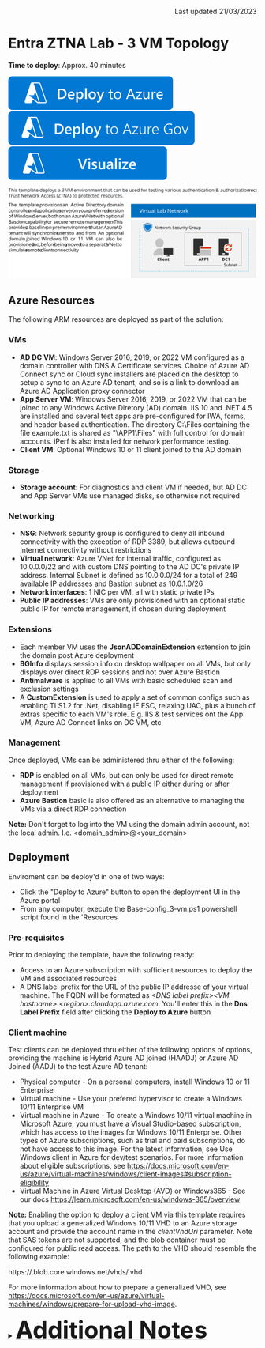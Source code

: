 <p dir='rtl' align='right'>Last updated 21/03/2023</p>

# Entra ZTNA Lab - 3 VM Topology                                                                                                       

**Time to deploy**: Approx. 40 minutes

<a href="https://portal.azure.com/#create/Microsoft.Template/uri/https%3A%2F%2Fraw.githubusercontent.com%2FRainier-MSFT%2FEntra_ZTNA_Lab%2Fmain%2FBase-config_3-vm%2Fazuredeploy.json" target="_blank">
<img src="images/deploytoazure.svg"/>
</a>
<a href="https://portal.azure.us/#create/Microsoft.Template/uri/https%3A%2F%2Fraw.githubusercontent.com%2FRainier-MSFT%2FEntra_ZTNA_Lab%2Fmain%2FBase-config_3-vm%2Fazuredeploy.json" target="_blank">
<img src="images/deploytoazuregov.svg"/>
<a/>
<a href="http://armviz.io/#/?load=https%3A%2F%2Fraw.githubusercontent.com%2FRainier-MSFT%2FEntra_ZTNA_Lab%2Fmain%2FBase-config_3-vm%2Fazuredeploy.json" target="_blank">
<img src="images/visualizebutton.svg"/>
</a><p>

<a><img src="images/ready3.svg"/></a>
## Azure Resources
The following ARM resources are deployed as part of the solution:

### VMs
+ **AD DC VM**: Windows Server 2016, 2019, or 2022 VM configured as a domain controller with DNS & Certificate services. Choice of Azure AD Connect sync or Cloud sync installers are placed on the desktop to setup a sync to an Azure AD tenant, and so is a link to download an Azure AD Application proxy connector
+ **App Server VM**: Windows Server 2016, 2019, or 2022 VM that can be joined to any Windows Active Diretory (AD) domain. IIS 10 and .NET 4.5 are installed and several test apps are pre-configured for IWA, forms, and header based authentication. The directory C:\Files containing the file example.txt is shared as "\\APP1\Files" with full control for domain accounts. iPerf is also installed for network performance testing.
+ **Client VM**: Optional Windows 10 or 11 client joined to the AD domain

### Storage
+ **Storage account**: For diagnostics and client VM if needed, but AD DC and App Server VMs use managed disks, so otherwise not required

### Networking
+ **NSG**: Network security group is configured to deny all inbound connectivity with the exception of RDP 3389, but allows outbound Internet connectivity without restrictions
+ **Virtual network**: Azure VNet for internal traffic, configured as 10.0.0.0/22 and with custom DNS pointing to the AD DC's private IP address. Internal Subnet is defined as 10.0.0.0/24 for a total of 249 available IP addresses and Bastion subnet as 10.0.1.0/26
+ **Network interfaces**: 1 NIC per VM, all with static private IPs
+ **Public IP addresses**: VMs are only provisioned with an optional static public IP for remote management, if chosen during deployment

### Extensions
+ Each member VM uses the **JsonADDomainExtension** extension to join the domain post Azure deployment
+ **BGInfo** displays session info on desktop wallpaper on all VMs, but only displays over direct RDP sessions and not over Azure Bastion
+ **Antimalware** is applied to all VMs with basic scheduled scan and exclusion settings
+ A **CustomExtension** is used to apply a set of common configs such as enabling TLS1.2 for .Net, disabling IE ESC, relaxing UAC, plus a bunch of extras specific to each VM's role. E.g. IIS & test services ont the App VM, Azure AD Connect links on DC VM, etc

### Management
Once deployed, VMs can be administered thru either of the following:

+ **RDP** is enabled on all VMs, but can only be used for direct remote management if provisioned with a public IP either during or after deployment
+ **Azure Bastion** basic is also offered as an alternative to managing the VMs via a direct RDP connection 

**Note:** Don't forget to log into the VM using the domain admin account, not the local admin. I.e. <domain_admin>@<your_domain>
<br>

## Deployment
Enviroment can be deploy'd in one of two ways:

+ Click the "Deploy to Azure" button to open the deployment UI in the Azure portal
+ From any computer, execute the Base-config_3-vm.ps1 powershell script found in the 'Resources

### Pre-requisites
Prior to deploying the template, have the following ready:

+ Access to an Azure subscription with sufficient resources to deploy the VM and associated resources
+ A DNS label prefix for the URL of the public IP addresse of your virtual machine. The FQDN will be formated as _\<DNS label prefix\>\<VM hostname\>.\<region\>.cloudapp.azure.com_. You'll enter this in the __Dns Label Prefix__ field after clicking the __Deploy to Azure__ button

### Client machine
Test clients can be deployed thru either of the following options of options, providing the machine is Hybrid Azure AD joined (HAADJ) or Azure AD Joined (AADJ) to the test Azure AD tenant:  
     
+ Physical computer - On a personal computers, install Windows 10 or 11 Enterprise
+ Virtual machine - Use your prefered hypervisor to create a Windows 10/11 Enterprise VM
+ Virtual machine in Azure - To create a Windows 10/11 virtual machine in Microsoft Azure, you must have a Visual Studio-based subscription, which has access to the images for Windows 10/11 Enterprise. Other types of Azure subscriptions, such as trial and paid subscriptions, do not have access to this image. For the latest information, see Use Windows client in Azure for dev/test scenarios. For more information about eligible subscriptions, see https://docs.microsoft.com/en-us/azure/virtual-machines/windows/client-images#subscription-eligibility
+ Virtual Machine in Azure Virtual Desktop (AVD) or Windows365 - See our docs https://learn.microsoft.com/en-us/windows-365/overview
     
**Note:** Enabling the option to deploy a client VM via this template requires that you upload a generalized Windows 10/11 VHD to an Azure storage account and provide the account name in the _clientVhdUri_ parameter. Note that SAS tokens are not supported, and the blob container must be configured for public read access. The path to the VHD should resemble the following example:

https://<storage account name>.blob.core.windows.net/vhds/<vhdName>.vhd

For more information about how to prepare a generalized VHD, see https://docs.microsoft.com/en-us/azure/virtual-machines/windows/prepare-for-upload-vhd-image.
<p><p>
     
<details>
<summary><b><u><font size="+4">Additional Notes</font></u></b></summary>

<p><p>
<li> Guest OS configuration is executed using DSC & custom extensions thru AppConfig.ps1.zip & Common_Configs.ps1 resources</li>
<li> A *User1* domain account is created and added to the Domain Admins group. The password is the same as provided in the *adminPassword* parameter during deployment
<li> The *App server* and *Client* VM resources depend on the **ADDC** resource deployment in order to ensure that the AD domain exists prior to execution of 
the JoinDomain extensions for the member VMs. This asymmetric VM deployment process adds several extra minutes to the overall deployment time
<li> The private IP address of the **ADDC** VM is always *10.0.0.10*. This IP is set as the DNS IP for the virtual network and all member NICs
<li> Deployment outputs include public IP address and FQDN for each VM
<li> The default VM size for the VM in the deployment is Standard_B2s, but can be changed
<li> When the specified VM size is smaller than DS4_v2, the client VM deployment may take longer than expected, and then may appear to fail. The client VMs and extensions may or may not deploy successfully. This is due to an ongoing Azure client deployment bug, and only happens when the client VM size is smaller than DS4_v2.

</details>
